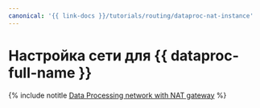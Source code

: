 ```yaml
---
canonical: '{{ link-docs }}/tutorials/routing/dataproc-nat-instance'
---
```


# Настройка сети для {{ dataproc-full-name }}

{% include notitle [Data Processing network with NAT gateway](../../_tutorials/routing/data-proc-nat-gateway.md) %}
